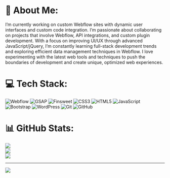 # 💫 About Me:
I’m currently working on custom Webflow sites with dynamic user interfaces and custom code integration. I’m passionate about collaborating on projects that involve Webflow, API integrations, and custom plugin development. With a focus on improving UI/UX through advanced JavaScript/jQuery, I’m constantly learning full-stack development trends and exploring efficient data management techniques in Webflow. I love experimenting with the latest web tools and techniques to push the boundaries of development and create unique, optimized web experiences.


# 💻 Tech Stack:
![Webflow](https://img.shields.io/badge/Webflow-4353FF.svg?style=for-the-badge&logo=webflow&logoColor=white)
![GSAP](https://img.shields.io/badge/GSAP-%2388CE02.svg?style=for-the-badge&logo=greensock&logoColor=white)
![Finsweet](https://img.shields.io/badge/Finsweet-%23000000.svg?style=for-the-badge&logoColor=white)
![CSS3](https://img.shields.io/badge/css3-%231572B6.svg?style=for-the-badge&logo=css3&logoColor=white)
![HTML5](https://img.shields.io/badge/html5-%23E34F26.svg?style=for-the-badge&logo=html5&logoColor=white)
![JavaScript](https://img.shields.io/badge/javascript-%23323330.svg?style=for-the-badge&logo=javascript&logoColor=%23F7DF1E)
![Bootstrap](https://img.shields.io/badge/bootstrap-%238511FA.svg?style=for-the-badge&logo=bootstrap&logoColor=white)
![WordPress](https://img.shields.io/badge/WordPress-%23117AC9.svg?style=for-the-badge&logo=WordPress&logoColor=white)
![Git](https://img.shields.io/badge/git-%23F05033.svg?style=for-the-badge&logo=git&logoColor=white)
![GitHub](https://img.shields.io/badge/github-%23121011.svg?style=for-the-badge&logo=github&logoColor=white)


# 📊 GitHub Stats:
![](https://github-readme-stats.vercel.app/api?username=qaiserHameed&theme=dark&hide_border=false&include_all_commits=false&count_private=false)<br/>
![](https://github-readme-streak-stats.herokuapp.com/?user=qaiserHameed&theme=dark&hide_border=false)<br/>
![](https://github-readme-stats.vercel.app/api/top-langs/?username=qaiserHameed&theme=dark&hide_border=false&include_all_commits=false&count_private=false&layout=compact)

---
[![](https://visitcount.itsvg.in/api?id=qaiserHameed&icon=0&color=0)](https://visitcount.itsvg.in)

<!-- Proudly created with GPRM ( https://gprm.itsvg.in ) -->
